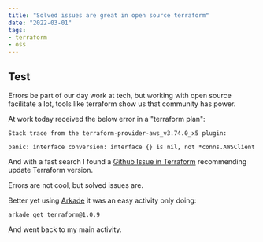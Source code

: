 ```yaml
---
title: "Solved issues are great in open source terraform"
date: "2022-03-01"
tags: 
- terraform
- oss
---
```


## Test
Errors be part of our day work at tech, but working with open source facilitate a lot, tools like terraform show us that community has power.

At work today received the below error in a "terraform plan":

```
Stack trace from the terraform-provider-aws_v3.74.0_x5 plugin:

panic: interface conversion: interface {} is nil, not *conns.AWSClient
```

And with a fast search I found a [Github Issue in Terraform](https://github.com/hashicorp/terraform-provider-aws/issues/20015) recommending update Terraform version.

Errors are not cool, but solved issues are.

Better yet using [Arkade](https://github.com/alexellis/arkade) it was an easy activity only doing:

```
arkade get terraform@1.0.9
```

And went back to my main activity.[](https://hashnode.com/@Sergsoares)

